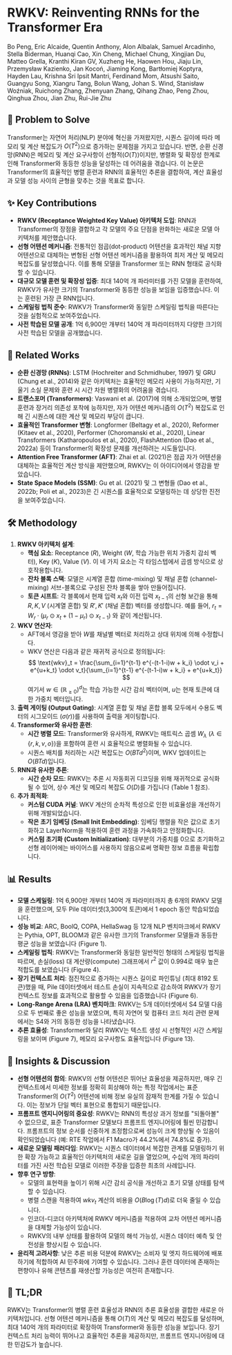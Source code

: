# RWKV: Reinventing RNNs for the Transformer Era
Bo Peng, Eric Alcaide, Quentin Anthony, Alon Albalak, Samuel Arcadinho, Stella Biderman, Huanqi Cao, Xin Cheng, Michael Chung, Xingjian Du, Matteo Grella, Kranthi Kiran GV, Xuzheng He, Haowen Hou, Jiaju Lin, Przemysław Kazienko, Jan Kocoń, Jiaming Kong, Bartłomiej Koptyra, Hayden Lau, Krishna Sri Ipsit Mantri, Ferdinand Mom, Atsushi Saito, Guangyu Song, Xiangru Tang, Bolun Wang, Johan S. Wind, Stanisław Woźniak, Ruichong Zhang, Zhenyuan Zhang, Qihang Zhao, Peng Zhou, Qinghua Zhou, Jian Zhu, Rui-Jie Zhu

## 🧩 Problem to Solve
Transformer는 자연어 처리(NLP) 분야에 혁신을 가져왔지만, 시퀀스 길이에 따라 메모리 및 계산 복잡도가 $O(T^2)$으로 증가하는 문제점을 가지고 있습니다. 반면, 순환 신경망(RNN)은 메모리 및 계산 요구사항이 선형적($O(T)$)이지만, 병렬화 및 확장성 한계로 인해 Transformer와 동등한 성능을 달성하는 데 어려움을 겪습니다. 이 논문은 Transformer의 효율적인 병렬 훈련과 RNN의 효율적인 추론을 결합하여, 계산 효율성과 모델 성능 사이의 균형을 맞추는 것을 목표로 합니다.

## ✨ Key Contributions
*   **RWKV (Receptance Weighted Key Value) 아키텍처 도입**: RNN과 Transformer의 장점을 결합하고 각 모델의 주요 단점을 완화하는 새로운 모델 아키텍처를 제안했습니다.
*   **선형 어텐션 메커니즘**: 전통적인 점곱(dot-product) 어텐션을 효과적인 채널 지향 어텐션으로 대체하는 변형된 선형 어텐션 메커니즘을 활용하여 최저 계산 및 메모리 복잡도를 달성했습니다. 이를 통해 모델을 Transformer 또는 RNN 형태로 공식화할 수 있습니다.
*   **대규모 모델 훈련 및 확장성 입증**: 최대 140억 개 파라미터를 가진 모델을 훈련하여, RWKV가 유사한 크기의 Transformer와 동등한 성능을 보임을 입증했습니다. 이는 훈련된 가장 큰 RNN입니다.
*   **스케일링 법칙 준수**: RWKV가 Transformer와 동일한 스케일링 법칙을 따른다는 것을 실험적으로 보여주었습니다.
*   **사전 학습된 모델 공개**: 1억 6,900만 개부터 140억 개 파라미터까지 다양한 크기의 사전 학습된 모델을 공개했습니다.

## 📎 Related Works
*   **순환 신경망 (RNNs)**: LSTM (Hochreiter and Schmidhuber, 1997) 및 GRU (Chung et al., 2014)와 같은 아키텍처는 효율적인 메모리 사용이 가능하지만, 기울기 소실 문제와 훈련 시 시간 차원 병렬화의 어려움을 겪습니다.
*   **트랜스포머 (Transformers)**: Vaswani et al. (2017)에 의해 소개되었으며, 병렬 훈련과 장거리 의존성 포착에 능하지만, 자가 어텐션 메커니즘의 $O(T^2)$ 복잡도로 인해 긴 시퀀스에 대한 계산 및 메모리 부담이 큽니다.
*   **효율적인 Transformer 변형**: Longformer (Beltagy et al., 2020), Reformer (Kitaev et al., 2020), Performer (Choromanski et al., 2020), Linear Transformers (Katharopoulos et al., 2020), FlashAttention (Dao et al., 2022a) 등이 Transformer의 확장성 문제를 개선하려는 시도들입니다.
*   **Attention Free Transformer (AFT)**: Zhai et al. (2021)은 점곱 자가 어텐션을 대체하는 효율적인 계산 방식을 제안했으며, RWKV는 이 아이디어에서 영감을 받았습니다.
*   **State Space Models (SSM)**: Gu et al. (2021) 및 그 변형들 (Dao et al., 2022b; Poli et al., 2023)은 긴 시퀀스를 효율적으로 모델링하는 데 상당한 진전을 보여주었습니다.

## 🛠️ Methodology
1.  **RWKV 아키텍처 설계**:
    *   **핵심 요소**: Receptance ($R$), Weight ($W$, 학습 가능한 위치 가중치 감쇠 벡터), Key ($K$), Value ($V$). 이 네 가지 요소는 각 타임스텝에서 곱셈 방식으로 상호작용합니다.
    *   **잔차 블록 스택**: 모델은 시계열 혼합 (time-mixing) 및 채널 혼합 (channel-mixing) 서브-블록으로 구성된 잔차 블록을 쌓아 만들어집니다.
    *   **토큰 시프트**: 각 블록에서 현재 입력 $x_t$와 이전 입력 $x_{t-1}$의 선형 보간을 통해 $R, K, V$ (시계열 혼합) 및 $R', K'$ (채널 혼합) 벡터를 생성합니다. 예를 들어, $r_t = W_r \cdot (\mu_r \odot x_t + (1-\mu_r) \odot x_{t-1})$ 와 같이 계산됩니다.
2.  **WKV 연산자**:
    *   AFT에서 영감을 받아 $W$를 채널별 벡터로 처리하고 상대 위치에 의해 수정합니다.
    *   WKV 연산은 다음과 같은 재귀적 공식으로 정의됩니다:
        $$ \text{wkv}_t = \frac{\sum_{i=1}^{t-1} e^{-(t-1-i)w + k_i} \odot v_i + e^{u+k_t} \odot v_t}{\sum_{i=1}^{t-1} e^{-(t-1-i)w + k_i} + e^{u+k_t}} $$
        여기서 $w \in (\mathbb{R}_{\geq 0})^d$는 학습 가능한 시간 감쇠 벡터이며, $u$는 현재 토큰에 대한 가중치 벡터입니다.
3.  **출력 게이팅 (Output Gating)**: 시계열 혼합 및 채널 혼합 블록 모두에서 수용도 벡터의 시그모이드 ($\sigma(r)$)를 사용하여 출력을 게이팅합니다.
4.  **Transformer와 유사한 훈련**:
    *   **시간 병렬 모드**: Transformer와 유사하게, RWKV는 매트릭스 곱셈 $W_\lambda$ ($\lambda \in \{r, k, v, o\}$)을 포함하여 훈련 시 효율적으로 병렬화될 수 있습니다.
    *   시퀀스 배치를 처리하는 시간 복잡도는 $O(BTd^2)$이며, WKV 업데이트는 $O(BTd)$입니다.
5.  **RNN과 유사한 추론**:
    *   **시간 순차 모드**: RWKV는 추론 시 자동회귀 디코딩을 위해 재귀적으로 공식화될 수 있어, 상수 계산 및 메모리 복잡도 $O(D)$를 가집니다 (Table 1 참조).
6.  **추가 최적화**:
    *   **커스텀 CUDA 커널**: WKV 계산의 순차적 특성으로 인한 비효율성을 개선하기 위해 개발되었습니다.
    *   **작은 초기 임베딩 (Small Init Embedding)**: 임베딩 행렬을 작은 값으로 초기화하고 LayerNorm을 적용하여 훈련 과정을 가속화하고 안정화합니다.
    *   **커스텀 초기화 (Custom Initialization)**: 대부분의 가중치를 0으로 초기화하고 선형 레이어에는 바이어스를 사용하지 않음으로써 명확한 정보 흐름을 확립합니다.

## 📊 Results
*   **모델 스케일링**: 1억 6,900만 개부터 140억 개 파라미터까지 총 6개의 RWKV 모델을 훈련했으며, 모두 Pile 데이터셋(3,300억 토큰)에서 1 epoch 동안 학습되었습니다.
*   **성능 비교**: ARC, BoolQ, COPA, HellaSwag 등 12개 NLP 벤치마크에서 RWKV는 Pythia, OPT, BLOOM과 같은 유사한 크기의 Transformer 모델들과 동등한 평균 성능을 보였습니다 (Figure 1).
*   **스케일링 법칙**: RWKV는 Transformer와 동일한 일반적인 형태의 스케일링 법칙을 따르며, 손실(loss) 대 계산량(compute) 그래프에서 $r^2$ 값이 0.994로 매우 높은 적합도를 보였습니다 (Figure 4).
*   **장기 컨텍스트 처리**: 점진적으로 증가하는 시퀀스 길이로 파인튜닝 (최대 8192 토큰)했을 때, Pile 데이터셋에서 테스트 손실이 지속적으로 감소하여 RWKV가 장기 컨텍스트 정보를 효과적으로 활용할 수 있음을 입증했습니다 (Figure 6).
*   **Long-Range Arena (LRA) 벤치마크**: RWKV는 5개 데이터셋에서 S4 모델 다음으로 두 번째로 좋은 성능을 보였으며, 특히 자연어 및 컴퓨터 코드 처리 관련 문제에서는 S4와 거의 동등한 성능을 나타냈습니다.
*   **추론 효율성**: Transformer와 달리 RWKV는 텍스트 생성 시 선형적인 시간 스케일링을 보이며 (Figure 7), 메모리 요구사항도 효율적입니다 (Figure 13).

## 🧠 Insights & Discussion
*   **선형 어텐션의 함의**: RWKV의 선형 어텐션은 뛰어난 효율성을 제공하지만, 매우 긴 컨텍스트에서 미세한 정보를 정확히 회상해야 하는 특정 작업에서는 표준 Transformer의 $O(T^2)$ 어텐션에 비해 정보 유실의 잠재적 한계를 가질 수 있습니다. 이는 정보가 단일 벡터 표현으로 통합되기 때문입니다.
*   **프롬프트 엔지니어링의 중요성**: RWKV는 RNN의 특성상 과거 정보를 "되돌아볼" 수 없으므로, 표준 Transformer 모델보다 프롬프트 엔지니어링에 훨씬 민감합니다. 프롬프트의 정보 순서를 신중하게 조정함으로써 성능이 크게 향상될 수 있음이 확인되었습니다 (예: RTE 작업에서 F1 Macro가 44.2%에서 74.8%로 증가).
*   **새로운 모델링 패러다임**: RWKV는 시퀀스 데이터에서 복잡한 관계를 모델링하기 위한 확장 가능하고 효율적인 아키텍처의 새로운 길을 열었으며, 수십억 개의 파라미터를 가진 사전 학습된 모델로 이러한 주장을 입증한 최초의 사례입니다.
*   **향후 연구 방향**:
    *   모델의 표현력을 높이기 위해 시간 감쇠 공식을 개선하고 초기 모델 상태를 탐색할 수 있습니다.
    *   병렬 스캔을 적용하여 $wkv_t$ 계산의 비용을 $O(B \log(T) d)$로 더욱 줄일 수 있습니다.
    *   인코더-디코더 아키텍처에 RWKV 메커니즘을 적용하여 교차 어텐션 메커니즘을 대체할 가능성이 있습니다.
    *   RWKV의 내부 상태를 활용하여 모델의 해석 가능성, 시퀀스 데이터 예측 및 안전성을 향상시킬 수 있습니다.
*   **윤리적 고려사항**: 낮은 추론 비용 덕분에 RWKV는 소비자 및 엣지 하드웨어에 배포하기에 적합하여 AI 민주화에 기여할 수 있습니다. 그러나 훈련 데이터에 존재하는 편향이나 유해 콘텐츠를 재생산할 가능성은 여전히 존재합니다.

## 📌 TL;DR
RWKV는 Transformer의 병렬 훈련 효율성과 RNN의 추론 효율성을 결합한 새로운 아키텍처입니다. 선형 어텐션 메커니즘을 통해 $O(T)$의 계산 및 메모리 복잡도를 달성하며, 최대 140억 개의 파라미터로 확장하여 Transformer와 동등한 성능을 보입니다. 장기 컨텍스트 처리 능력이 뛰어나고 효율적인 추론을 제공하지만, 프롬프트 엔지니어링에 대한 민감도가 높습니다.